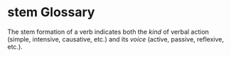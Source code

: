 # stem Glossary

The stem formation of a verb indicates both the *kind* of verbal action (simple, intensive, causative, etc.) and its *voice* (active, passive, reflexive, etc.).